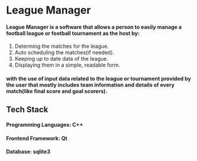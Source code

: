 # League Manager
#### League Manager is a software that allows a person to easily manage a football league or football tournament as the host by:
1. Determing the matches for the league.
2. Auto scheduling the matches(if needed).
3. Keeping up to date data of the league.
4. Displaying them in a simple, readable form.
#### with the use of input data related to the league or tournament provided by the user that mostly includes team information and details of every match(like final score and goal scorers).

## Tech Stack
#### Programming Languages: C++ 
#### Frontend Framework: Qt
#### Database: sqlite3
